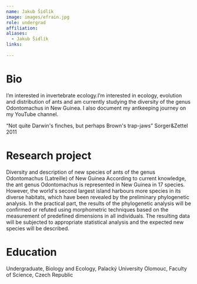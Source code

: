 ```yaml
---
name: Jakub Šidlík
image: images/efrain.jpg
role: undergrad
affiliation: 
aliases:
  - Jakub Šidlík
links:
  
---
```


# Bio

I’m interested in invertebrate ecology.I’m interested in ecology, evolution and distribution of ants and am currently studying the diversity of the genus Odontomachus in New Guinea. I also document my antkeeping journey on my YouTube channel.

“Not quite Darwin's finches, but perhaps Brown's trap-jaws” Sorger&Zettel 2011


# Research project

Diversity and description of new species of ants of the genus Odontomachus (Latreille) of New Guinea
According to current knowledge, the ant genus Odontomachus is represented in New Guinea in 17 species. However, the world's second largest island harbours more species in its diverse habitats, which have been revealed by the preliminary phylogenetic analysis.
In the practical part, the results of the phylogenetic analysis will be confirmed or refuted using morphometric techniques based on the measurement of predefined dimensions in all individuals. The resulting data will be subjected to appropriate statistical analysis and the expected new species will be described.


# Education

Undergraduate, Biology and Ecology, Palacký University Olomouc, Faculty of Science, Czech Republic

